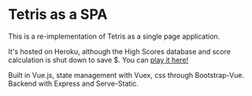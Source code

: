 # Tetris as a SPA 
This is a re-implementation of Tetris as a single page application. 

It's hosted on Heroku, although the High Scores database and score calculation is shut down to save $. You can [play it here!](https://deannacodes-tetris.herokuapp.com/)

Built in Vue.js, state management with Vuex, css through Bootstrap-Vue. Backend with Express and Serve-Static. 

